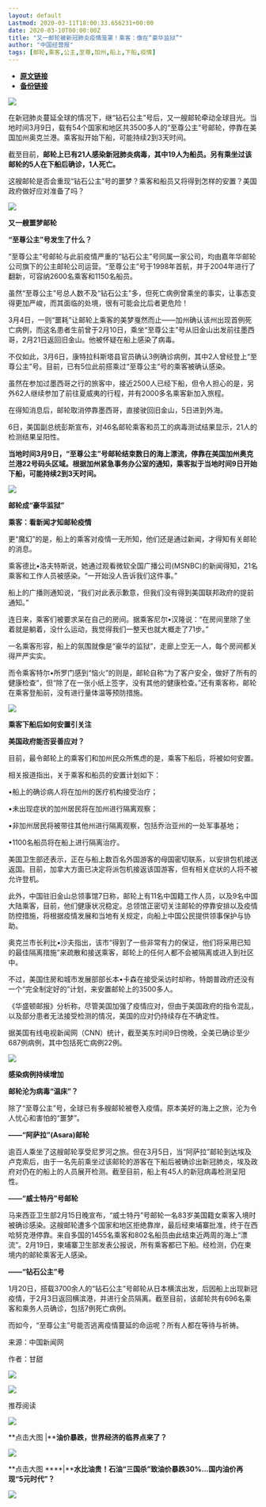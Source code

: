 ```yaml
---
layout: default
Lastmod: 2020-03-11T18:00:33.656231+00:00
date: 2020-03-10T00:00:00Z
title: "又一邮轮被新冠肺炎疫情笼罩！乘客：像在“豪华监狱”"
author: "中国经营报"
tags: [邮轮,乘客,公主,至尊,加州,船上,下船,疫情]
---
```


* [**原文链接**](https://mp.weixin.qq.com/s/2GbajgrOFMYhzye1J4pdMg)
* [**备份链接**](http://archive.is/gRW5u)


![](/images/post/5fdb3f87f44cf8ae08d41ad1e0b84841.jpg)

在新冠肺炎蔓延全球的情况下，继“钻石公主”号后，又一艘邮轮牵动全球目光。当地时间3月9日，载有54个国家和地区共3500多人的“至尊公主”号邮轮，停靠在美国加州奥克兰港。乘客拟开始下船，可能持续2到3天时间。

  

截至目前，**邮轮上已有21人感染新冠肺炎病毒，其中19人为船员。另有乘坐过该邮轮的5人在下船后确诊，1人死亡。**

  

这艘邮轮是否会重现“钻石公主”号的噩梦？乘客和船员又将得到怎样的安置？美国政府做好应对准备了吗？

  

![](/images/post/bc3576ff279d80264ac4f6d7a60432f9.jpg)

**又一艘噩梦邮轮**

**“至尊公主”号发生了什么？**

  

“至尊公主”号邮轮与此前疫情严重的“钻石公主”号同属一家公司，均由嘉年华邮轮公司旗下的公主邮轮公司运营。“至尊公主”号于1998年首航，并于2004年进行了翻新，可容纳2600名乘客和1150名船员。

  

虽然“至尊公主”号总人数不及“钻石公主”多，但死亡病例曾乘坐的事实，让事态变得更加严峻，而其面临的处境，很有可能会比后者更危险！

  

3月4日，一则“噩耗”让邮轮上乘客的美梦戛然而止——加州确认该州出现首例死亡病例，而这名患者生前曾于2月10日，乘坐“至尊公主”号从旧金山出发前往墨西哥，2月21日返回旧金山。他被怀疑在船上感染了病毒。

  

不仅如此，3月6日，康特拉科斯塔县官员确认3例确诊病例，其中2人曾经登上“至尊公主”号。目前，已有5位此前搭乘过“至尊公主”号的乘客被确认感染。

  

虽然在参加过墨西哥之行的旅客中，接近2500人已经下船，但令人担心的是，另外62人继续参加了前往夏威夷的行程，并有2000多名乘客新加入旅程。

  

在得知消息后，邮轮取消停靠墨西哥，直接驶回旧金山，5日进到外海。

  

6日，美国副总统彭斯宣布，对46名邮轮乘客和员工的病毒测试结果显示，21人的检测结果呈阳性。

  

**当地时间3月9日，“至尊公主”号邮轮结束数日的海上漂流，停靠在美国加州奥克兰港22号码头区域。根据加州紧急事务办公室的通知，乘客拟于当地时间9日开始下船，可能持续2到3天时间。**

  

![](/images/post/bc3576ff279d80264ac4f6d7a60432f9.jpg)

**邮轮成“豪华监狱”**

**乘客：看新闻才知邮轮疫情**

  

更“魔幻”的是，船上的乘客对疫情一无所知，他们还是通过新闻，才得知有关邮轮的消息。

  

乘客德比•洛夫特斯说，她通过观看微软全国广播公司(MSNBC)的新闻得知，21名乘客和工作人员被感染。“一开始没人告诉我们这件事。”

  

船上的广播则通知说，“我们对此表示歉意，但我们没有得到美国联邦政府的提前通知。”

  

连日来，乘客们被要求呆在自己的房间。据乘客尼尔•汉隆说：“在房间里除了坐着就是躺着，没什么运动，我觉得我们一整天也就大概走了71步。”

  

一名乘客形容，船上的氛围就像是“豪华的监狱”，走廊上空无一人，每个房间都关得严严实实。

  

而令乘客特尔•所罗门感到“恼火”的则是，邮轮自称“为了客户安全，做好了所有的健康检查”，但“除了在一张小纸上签字，没有其他的健康检查。”还有乘客称，邮轮在乘客登船前，没有进行量体温等预防措施。

  

![](/images/post/bc3576ff279d80264ac4f6d7a60432f9.jpg)

**乘客下船后如何安置引关注**

**美国政府能否妥善应对？**

  

目前，最令邮轮上的乘客们和加州民众所焦虑的是，乘客下船后，将被如何安置。

  

相关报道指出，关于乘客和船员的安置计划如下：

  

•船上的确诊病人将在加州的医疗机构接受治疗；

  

•未出现症状的加州居民将在加州进行隔离观察；

  

•非加州居民将被带往其他州进行隔离观察，包括乔治亚州的一处军事基地；

  

•1100名船员将在船上进行隔离治疗。

  

美国卫生部还表示，正在与船上数百名外国游客的母国密切联系，以安排包机接送返国。目前，加拿大方面已决定将派包机接返该国游客，但有相关症状的人将不被允许登机。  

  

此外，中国驻旧金山总领事馆7日称，邮轮上有11名中国籍工作人员，以及9名中国大陆乘客，目前，他们健康状况稳定。总领馆正密切关注邮轮的停靠安排以及疫情防控措施，将根据疫情发展和当地有关规定，向船上中国公民提供领事保护与协助。

  

奥克兰市长利比•沙夫指出，该市“得到了一些非常有力的保证，他们将采用已知的最佳隔离措施”来疏散和接送乘客，邮轮上的任何人都不会被隔离或进入到社区中。

  

不过，美国住房和城市发展部部长本•卡森在接受采访时却称，特朗普政府还没有一个“完全制定好的”计划，来安置邮轮上的3500多人。

  

《华盛顿邮报》分析称，尽管美国加强了疫情应对，但由于美国政府的指令混乱，以及部分患者无法接受检测的情况，美国的应对仍持续存在不确定性。

  

据美国有线电视新闻网（CNN）统计，截至美东时间9日傍晚，全美已确诊至少687例病例，其中包括死亡病例22例。

  

![](/images/post/bc3576ff279d80264ac4f6d7a60432f9.jpg)

**感染病例持续增加**

**邮轮沦为病毒“温床”？**

  

除了“至尊公主”号，全球已有多艘邮轮被卷入疫情。原本美好的海上之旅，沦为令人忧心和害怕的“噩梦”。

  

**——“阿萨拉”(Asara)邮轮**

  

逾百人乘坐了这艘邮轮享受尼罗河之旅。但在3月5日，当“阿萨拉”邮轮到达埃及卢克索后，由于一名先前乘坐过该邮轮的游客在下船后被确诊出新冠肺炎，埃及政府对仍在的船上的人员展开检测。截至目前，船上有45人的新冠病毒检测呈阳性。

  

**——“威士特丹”号邮轮**

  

马来西亚卫生部2月15日晚宣布，“威士特丹”号邮轮一名83岁美国籍女乘客入境时被确诊感染。这艘邮轮遭多个国家和地区拒绝靠岸，最后经柬埔寨批准，终于在西哈努克港停靠。来自多国的1455名乘客和802名船员由此结束近两周的海上“漂流”。2月19日，柬埔寨卫生部发表公报说，所有乘客都已下船。经检测，仍在柬境内的邮轮乘客无人感染。

  

**——“钻石公主”号**

  

1月20日，搭载3700余人的“钻石公主”号邮轮从日本横滨出发，后因船上出现新冠疫情，于2月3日返回横滨港，并进行全员隔离。截至目前，该邮轮共有696名乘客和乘务人员确诊，包括7例死亡病例。

  

而如今，“至尊公主”号能否逃离疫情蔓延的命运呢？所有人都在等待与祈祷。

  

来源：中国新闻网

作者：甘甜

  

[![](/images/post/c2249a13ced555acfcf85a0a1f9aea19.jpg)](https://e.vhall.com/subject/view/599011308)

  

![](/images/post/43b7a57fd045be64890b8526d60a1277.jpg)

  

推荐阅读

[![](/images/post/d42fd9c4a284d69bc70c267858f9067a.jpg)](http://mp.weixin.qq.com/s?__biz=MjA5NTMyOTMwMQ==&mid=2651972719&idx=2&sn=342cfc12168e89f7ad532b4d9939abc1&chksm=4f3e831578490a03f7d383a958aca46de1e59784741ca9a59a0092be28e22fe48b2d7f5ff0d8&scene=21#wechat_redirect)

**点击大图 |****油价暴跌，世界经济的临界点来了？**  

  

[![](/images/post/6da68f3e27a9aa6828088de11560e5d8.jpg)](http://mp.weixin.qq.com/s?__biz=MjA5NTMyOTMwMQ==&mid=2651972719&idx=1&sn=8d5746e6ece241a2a6088af418b59fe9&chksm=4f3e831578490a030b4c123a78dd1fad0ef733e0f502461129f97ede85ef29115b8ff3d89053&scene=21#wechat_redirect)

**点击大图 ****|****水比油贵！石油“三国杀”致油价暴跌30%...国内油价再现“5元时代”？**  

  

![](/images/post/f3501c0a0df0124df45b227b216c07a4.jpg)

